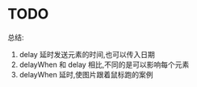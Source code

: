 # TODO

总结:

1. delay 延时发送元素的时间,也可以传入日期
2. delayWhen 和 delay 相比,不同的是可以影响每个元素
3. delayWhen 延时,使图片跟着鼠标跑的案例
